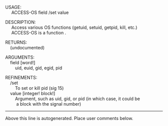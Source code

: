USAGE:  
&nbsp;&nbsp;&nbsp;&nbsp;&nbsp;ACCESS-OS&nbsp;field&nbsp;/set&nbsp;value  
  
DESCRIPTION:  
&nbsp;&nbsp;&nbsp;&nbsp;&nbsp;Access&nbsp;various&nbsp;OS&nbsp;functions&nbsp;(getuid,&nbsp;setuid,&nbsp;getpid,&nbsp;kill,&nbsp;etc.)  
&nbsp;&nbsp;&nbsp;&nbsp;&nbsp;ACCESS-OS&nbsp;is&nbsp;a&nbsp;function&nbsp;.  
  
RETURNS:  
&nbsp;&nbsp;&nbsp;&nbsp;(undocumented)  
  
ARGUMENTS:  
&nbsp;&nbsp;&nbsp;&nbsp;field&nbsp;[word!]  
&nbsp;&nbsp;&nbsp;&nbsp;&nbsp;&nbsp;&nbsp;&nbsp;uid,&nbsp;euid,&nbsp;gid,&nbsp;egid,&nbsp;pid  
  
REFINEMENTS:  
&nbsp;&nbsp;&nbsp;&nbsp;/set  
&nbsp;&nbsp;&nbsp;&nbsp;&nbsp;&nbsp;&nbsp;&nbsp;To&nbsp;set&nbsp;or&nbsp;kill&nbsp;pid&nbsp;(sig&nbsp;15)  
&nbsp;&nbsp;&nbsp;&nbsp;value&nbsp;[integer!&nbsp;block!]  
&nbsp;&nbsp;&nbsp;&nbsp;&nbsp;&nbsp;&nbsp;&nbsp;Argument,&nbsp;such&nbsp;as&nbsp;uid,&nbsp;gid,&nbsp;or&nbsp;pid&nbsp;(in&nbsp;which&nbsp;case,&nbsp;it&nbsp;could&nbsp;be  
&nbsp;&nbsp;&nbsp;&nbsp;&nbsp;&nbsp;&nbsp;&nbsp;&nbsp;a&nbsp;block&nbsp;with&nbsp;the&nbsp;signal&nbsp;number)  
___
Above this line is autogenerated. Place user comments below.